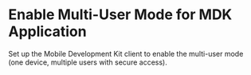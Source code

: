 # Enable Multi-User Mode for MDK Application
Set up the Mobile Development Kit client to enable the multi-user mode (one device, multiple users with secure access).

